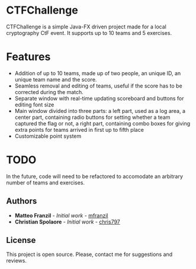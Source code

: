 # CTFChallenge

CTFChallenge is a simple Java-FX driven project made for a local cryptography CtF event. It supports up to 10 teams and 5 exercises.

# Features

* Addition of up to 10 teams, made up of two people, an unique ID, an unique team name and the score.
* Seamless removal and editing of teams, useful if the score has to be corrected during the match.
* Separate window with real-time updating scoreboard and buttons for editing font size
* Main window divided into three parts: a left part, used as a log area, a center part, containing radio buttons for setting whether a team captured the flag or not, a right part, containing combo boxes for giving extra points for teams arrived in first up to fifth place
* Customizable point system

# TODO

In the future, code will need to be refactored to accomodate an arbitrary number of teams and exercises.


## Authors

* **Matteo Franzil** - *Initial work* - [mfranzil](https://github.com/mfranzil)
* **Christian Spolaore** - *Initial work* - [chris797](https://github.com/chris797)

## License

This project is open source. Please, contact me for suggestions and reviews.

